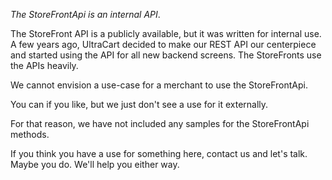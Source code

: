 *The StoreFrontApi is an internal API*.

The StoreFront API is a publicly available, but it was written for internal use.
A few years ago, UltraCart decided to make our REST API our centerpiece and started 
using the API for all new backend screens.  The StoreFronts use the APIs heavily.

We cannot envision a use-case for a merchant to use the StoreFrontApi.

You can if you like, but we just don't see a use for it externally.

For that reason, we have not included any samples for the StoreFrontApi methods.

If you think you have a use for something here, contact us and let's talk.  Maybe you do.  We'll help you either way.
